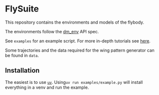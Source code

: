 # FlySuite
This repository contains the environments and models of the flybody.

The environments follow the [dm_env](https://github.com/google-deepmind/dm_env/tree/master) API spec.

See `examples` for an example script. For more in-depth tutorials see [here](https://github.com/TuragaLab/flybody/tree/main/docs).

Some trajectories and the data required for the wing pattern generator can be found in `data`.

## Installation

The easiest is to use [`uv`](https://docs.astral.sh/uv/). Using`uv run examples/example.py` will install everything in a venv and run the example.